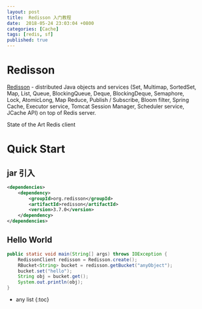 ```yaml
---
layout: post
title:  Redisson 入门教程
date:  2018-05-24 23:03:04 +0800
categories: [Cache]
tags: [redis, sf]
published: true
---
```


# Redisson

[Redisson](https://github.com/redisson/redisson) - distributed Java objects and services (Set, Multimap, SortedSet, 
Map, List, Queue, BlockingQueue, Deque, BlockingDeque, Semaphore, Lock, AtomicLong, 
Map Reduce, Publish / Subscribe, Bloom filter, Spring Cache, Executor service, 
Tomcat Session Manager, Scheduler service, JCache API) on top of Redis server. 

State of the Art Redis client


# Quick Start

## jar 引入

```xml
<dependencies>
    <dependency>
        <groupId>org.redisson</groupId>
        <artifactId>redisson</artifactId>
        <version>3.7.0</version>
    </dependency>
</dependencies>
```

## Hello World

```java
public static void main(String[] args) throws IOException {
    RedissonClient redisson = Redisson.create();
    RBucket<String> bucket = redisson.getBucket("anyObject");
    bucket.set("hello");
    String obj = bucket.get();
    System.out.println(obj);
}
```

* any list
{:toc}
